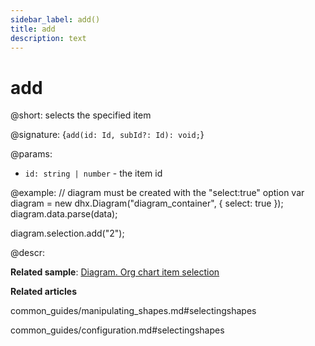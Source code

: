 ```yaml
---
sidebar_label: add()
title: add
description: text
---
```


# add

@short: selects the specified item

@signature: {`add(id: Id, subId?: Id): void;`}

@params:
- `id: string | number` - the item id

@example:
// diagram must be created with the "select:true" option
var diagram = new dhx.Diagram("diagram_container", { select: true });
diagram.data.parse(data);

diagram.selection.add("2");

@descr:

**Related sample**: [Diagram. Org chart item selection](https://snippet.dhtmlx.com/jyoxn5h7)

**Related articles**

common_guides/manipulating_shapes.md#selectingshapes

common_guides/configuration.md#selectingshapes
